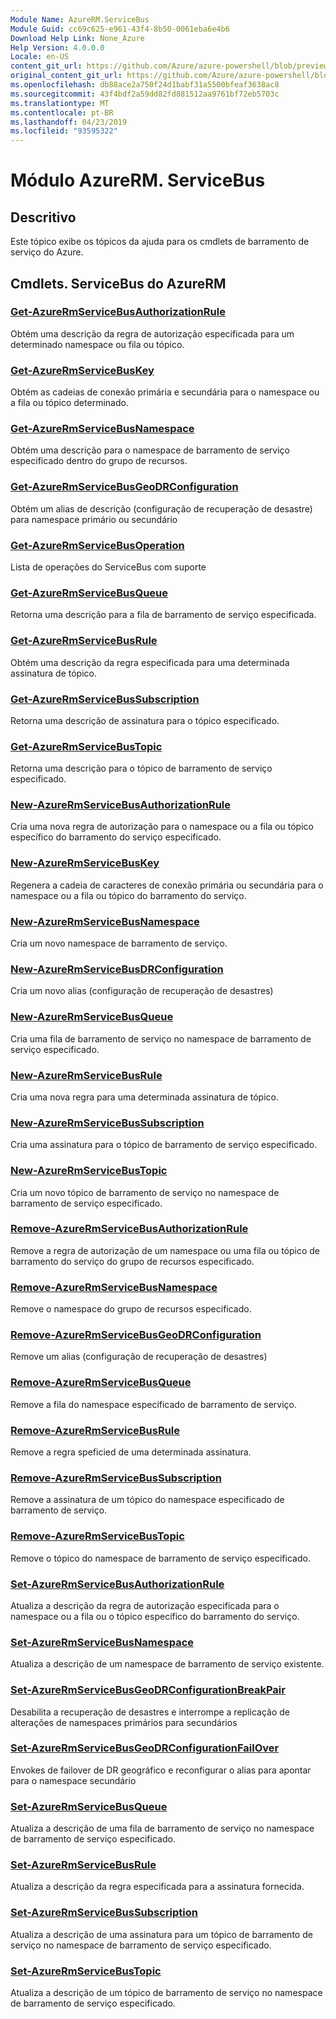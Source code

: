```yaml
---
Module Name: AzureRM.ServiceBus
Module Guid: cc69c625-e961-43f4-8b50-0061eba6e4b6
Download Help Link: None_Azure
Help Version: 4.0.0.0
Locale: en-US
content_git_url: https://github.com/Azure/azure-powershell/blob/preview/src/ResourceManager/ServiceBus/Commands.ServiceBus/help/AzureRM.ServiceBus.md
original_content_git_url: https://github.com/Azure/azure-powershell/blob/preview/src/ResourceManager/ServiceBus/Commands.ServiceBus/help/AzureRM.ServiceBus.md
ms.openlocfilehash: db88ace2a750f24d1babf31a5500bfeaf3638ac8
ms.sourcegitcommit: 43f4bdf2a59dd82fd881512aa9761bf72eb5703c
ms.translationtype: MT
ms.contentlocale: pt-BR
ms.lasthandoff: 04/23/2019
ms.locfileid: "93595322"
---
```

# Módulo AzureRM. ServiceBus
## Descritivo
Este tópico exibe os tópicos da ajuda para os cmdlets de barramento de serviço do Azure.

## Cmdlets. ServiceBus do AzureRM
### [Get-AzureRmServiceBusAuthorizationRule](Get-AzureRmServiceBusAuthorizationRule.md)
Obtém uma descrição da regra de autorização especificada para um determinado namespace ou fila ou tópico. 

### [Get-AzureRmServiceBusKey](Get-AzureRmServiceBusKey.md)
Obtém as cadeias de conexão primária e secundária para o namespace ou a fila ou tópico determinado.

### [Get-AzureRmServiceBusNamespace](Get-AzureRmServiceBusNamespace.md)
Obtém uma descrição para o namespace de barramento de serviço especificado dentro do grupo de recursos.

### [Get-AzureRmServiceBusGeoDRConfiguration](Get-AzureRmServiceBusGeoDRConfiguration.md)
Obtém um alias de descrição (configuração de recuperação de desastre) para namespace primário ou secundário

### [Get-AzureRmServiceBusOperation](Get-AzureRmServiceBusOperation.md)
Lista de operações do ServiceBus com suporte

### [Get-AzureRmServiceBusQueue](Get-AzureRmServiceBusQueue.md)
Retorna uma descrição para a fila de barramento de serviço especificada.

### [Get-AzureRmServiceBusRule](Get-AzureRmServiceBusRule.md)
Obtém uma descrição da regra especificada para uma determinada assinatura de tópico. 

### [Get-AzureRmServiceBusSubscription](Get-AzureRmServiceBusSubscription.md)
Retorna uma descrição de assinatura para o tópico especificado.

### [Get-AzureRmServiceBusTopic](Get-AzureRmServiceBusTopic.md)
Retorna uma descrição para o tópico de barramento de serviço especificado.

### [New-AzureRmServiceBusAuthorizationRule](New-AzureRmServiceBusAuthorizationRule.md)
Cria uma nova regra de autorização para o namespace ou a fila ou tópico específico do barramento do serviço especificado.

### [New-AzureRmServiceBusKey](New-AzureRmServiceBusKey.md)
Regenera a cadeia de caracteres de conexão primária ou secundária para o namespace ou a fila ou tópico do barramento do serviço.

### [New-AzureRmServiceBusNamespace](New-AzureRmServiceBusNamespace.md)
Cria um novo namespace de barramento de serviço.

### [New-AzureRmServiceBusDRConfiguration](New-AzureRmServiceBusGeoDRConfiguration.md)
Cria um novo alias (configuração de recuperação de desastres)

### [New-AzureRmServiceBusQueue](New-AzureRmServiceBusQueue.md)
Cria uma fila de barramento de serviço no namespace de barramento de serviço especificado.

### [New-AzureRmServiceBusRule](New-AzureRmServiceBusRule.md)
Cria uma nova regra para uma determinada assinatura de tópico. 

### [New-AzureRmServiceBusSubscription](New-AzureRmServiceBusSubscription.md)
Cria uma assinatura para o tópico de barramento de serviço especificado.

### [New-AzureRmServiceBusTopic](New-AzureRmServiceBusTopic.md)
Cria um novo tópico de barramento de serviço no namespace de barramento de serviço especificado.

### [Remove-AzureRmServiceBusAuthorizationRule](Remove-AzureRmServiceBusAuthorizationRule.md)
Remove a regra de autorização de um namespace ou uma fila ou tópico de barramento do serviço do grupo de recursos especificado.

### [Remove-AzureRmServiceBusNamespace](Remove-AzureRmServiceBusNamespace.md)
Remove o namespace do grupo de recursos especificado. 

### [Remove-AzureRmServiceBusGeoDRConfiguration](Remove-AzureRmServiceBusGeoDRConfiguration.md)
Remove um alias (configuração de recuperação de desastres)

### [Remove-AzureRmServiceBusQueue](Remove-AzureRmServiceBusQueue.md)
Remove a fila do namespace especificado de barramento de serviço.

### [Remove-AzureRmServiceBusRule](Remove-AzureRmServiceBusRule.md)
Remove a regra speficied de uma determinada assinatura.

### [Remove-AzureRmServiceBusSubscription](Remove-AzureRmServiceBusSubscription.md)
Remove a assinatura de um tópico do namespace especificado de barramento de serviço.

### [Remove-AzureRmServiceBusTopic](Remove-AzureRmServiceBusTopic.md)
Remove o tópico do namespace de barramento de serviço especificado.

### [Set-AzureRmServiceBusAuthorizationRule](Set-AzureRmServiceBusAuthorizationRule.md)
Atualiza a descrição da regra de autorização especificada para o namespace ou a fila ou o tópico específico do barramento do serviço.

### [Set-AzureRmServiceBusNamespace](Set-AzureRmServiceBusNamespace.md)
Atualiza a descrição de um namespace de barramento de serviço existente.

### [Set-AzureRmServiceBusGeoDRConfigurationBreakPair](Set-AzureRmServiceBusGeoDRConfigurationBreakPair.md)
Desabilita a recuperação de desastres e interrompe a replicação de alterações de namespaces primários para secundários

### [Set-AzureRmServiceBusGeoDRConfigurationFailOver](Set-AzureRmServiceBusGeoDRConfigurationFailOver.md)
Envokes de failover de DR geográfico e reconfigurar o alias para apontar para o namespace secundário

### [Set-AzureRmServiceBusQueue](Set-AzureRmServiceBusQueue.md)
Atualiza a descrição de uma fila de barramento de serviço no namespace de barramento de serviço especificado.

### [Set-AzureRmServiceBusRule](Set-AzureRmServiceBusRule.md)
Atualiza a descrição da regra especificada para a assinatura fornecida.

### [Set-AzureRmServiceBusSubscription](Set-AzureRmServiceBusSubscription.md)
Atualiza a descrição de uma assinatura para um tópico de barramento de serviço no namespace de barramento de serviço especificado.

### [Set-AzureRmServiceBusTopic](Set-AzureRmServiceBusTopic.md)
Atualiza a descrição de um tópico de barramento de serviço no namespace de barramento de serviço especificado.

